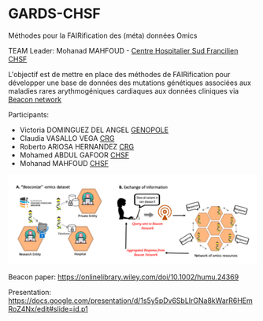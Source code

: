 # GARDS-CHSF
Méthodes pour la FAIRification des (méta) données Omics

TEAM Leader: Mohanad MAHFOUD - [Centre Hospitalier Sud Francilien CHSF](https://www.chsf.fr/)

L'objectif est de mettre en place des méthodes de FAIRification pour développer une base de données des mutations génétiques associées aux maladies rares arythmogéniques cardiaques aux données cliniques via [Beacon network](https://beacon-project.io/)

Participants:
- Victoria DOMINGUEZ DEL ANGEL [GENOPOLE](https://www.genopole.fr/)
- Claudia VASALLO VEGA [CRG](https://www.crg.eu/)
- Roberto ARIOSA HERNANDEZ [CRG](https://www.crg.eu/)
- Mohamed ABDUL GAFOOR [CHSF](https://www.chsf.fr/)
- Mohanad MAHFOUD [CHSF](https://www.chsf.fr/)

![BEACON](https://github.com/D4GEN-Genopole/GARDS-CHSF/blob/main/figures/Beaconizing_hospital.png)


Beacon paper: https://onlinelibrary.wiley.com/doi/10.1002/humu.24369

Presentation: https://docs.google.com/presentation/d/1s5y5pDv6SbLIrGNa8kWarR6HEmRoZ4Nx/edit#slide=id.p1

